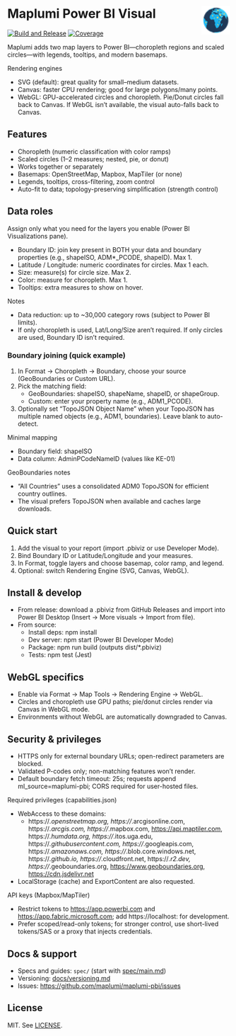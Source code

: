 # Maplumi Power BI Visual <img src="assets/icon.png" alt="Maplumi Visual Icon" width="64" height="64" align="right">

[![Build and Release](https://github.com/maplumi/maplumi-pbi/actions/workflows/build.yml/badge.svg?branch=main)](https://github.com/maplumi/maplumi-pbi/actions/workflows/build.yml) [![Coverage](https://img.shields.io/endpoint?url=https://gist.githubusercontent.com/ayiemba/2e6451b2d946f0f58920cc89b1b5ef8b/raw/coverage.json)](https://gist.github.com/ayiemba/2e6451b2d946f0f58920cc89b1b5ef8b)

Maplumi adds two map layers to Power BI—choropleth regions and scaled circles—with legends, tooltips, and modern basemaps.

Rendering engines
- SVG (default): great quality for small–medium datasets.
- Canvas: faster CPU rendering; good for large polygons/many points.
- WebGL: GPU-accelerated circles and choropleth. Pie/Donut circles fall back to Canvas. If WebGL isn’t available, the visual auto-falls back to Canvas.

## Features
- Choropleth (numeric classification with color ramps)
- Scaled circles (1–2 measures; nested, pie, or donut)
- Works together or separately
- Basemaps: OpenStreetMap, Mapbox, MapTiler (or none)
- Legends, tooltips, cross-filtering, zoom control
- Auto-fit to data; topology-preserving simplification (strength control)

## Data roles
Assign only what you need for the layers you enable (Power BI Visualizations pane).
- Boundary ID: join key present in BOTH your data and boundary properties (e.g., shapeISO, ADM*_PCODE, shapeID). Max 1.
- Latitude / Longitude: numeric coordinates for circles. Max 1 each.
- Size: measure(s) for circle size. Max 2.
- Color: measure for choropleth. Max 1.
- Tooltips: extra measures to show on hover.

Notes
- Data reduction: up to ~30,000 category rows (subject to Power BI limits).
- If only choropleth is used, Lat/Long/Size aren’t required. If only circles are used, Boundary ID isn’t required.

### Boundary joining (quick example)
1) In Format → Choropleth → Boundary, choose your source (GeoBoundaries or Custom URL).
2) Pick the matching field:
	 - GeoBoundaries: shapeISO, shapeName, shapeID, or shapeGroup.
	 - Custom: enter your property name (e.g., ADM1_PCODE).
3) Optionally set “TopoJSON Object Name” when your TopoJSON has multiple named objects (e.g., ADM1, boundaries). Leave blank to auto-detect.

Minimal mapping
- Boundary field: shapeISO
- Data column: AdminPCodeNameID (values like KE-01)

GeoBoundaries notes
- “All Countries” uses a consolidated ADM0 TopoJSON for efficient country outlines.
- The visual prefers TopoJSON when available and caches large downloads.

## Quick start
1) Add the visual to your report (import .pbiviz or use Developer Mode).
2) Bind Boundary ID or Latitude/Longitude and your measures.
3) In Format, toggle layers and choose basemap, color ramp, and legend.
4) Optional: switch Rendering Engine (SVG, Canvas, WebGL).

## Install & develop
- From release: download a .pbiviz from GitHub Releases and import into Power BI Desktop (Insert → More visuals → Import from file).
- From source:
	- Install deps: npm install
	- Dev server: npm start (Power BI Developer Mode)
	- Package: npm run build (outputs dist/*.pbiviz)
	- Tests: npm test (Jest)

## WebGL specifics
- Enable via Format → Map Tools → Rendering Engine → WebGL.
- Circles and choropleth use GPU paths; pie/donut circles render via Canvas in WebGL mode.
- Environments without WebGL are automatically downgraded to Canvas.

## Security & privileges
- HTTPS only for external boundary URLs; open-redirect parameters are blocked.
- Validated P-codes only; non-matching features won’t render.
- Default boundary fetch timeout: 25s; requests append ml_source=maplumi-pbi; CORS required for user-hosted files.

Required privileges (capabilities.json)
- WebAccess to these domains:
	- https://*.openstreetmap.org, https://*.arcgisonline.com, https://*.arcgis.com, https://*.mapbox.com, https://api.maptiler.com, https://*.humdata.org, https://*.itos.uga.edu, https://*.githubusercontent.com, https://*.googleapis.com, https://*.amazonaws.com, https://*.blob.core.windows.net, https://*.github.io, https://*.cloudfront.net, https://*.r2.dev, https://*.geoboundaries.org, https://www.geoboundaries.org, https://cdn.jsdelivr.net
- LocalStorage (cache) and ExportContent are also requested.

API keys (Mapbox/MapTiler)
- Restrict tokens to https://app.powerbi.com and https://app.fabric.microsoft.com; add https://localhost:<port> for development.
- Prefer scoped/read-only tokens; for stronger control, use short-lived tokens/SAS or a proxy that injects credentials.

## Docs & support
- Specs and guides: `spec/` (start with [spec/main.md](spec/main.md))
- Versioning: [docs/versioning.md](docs/versioning.md)
- Issues: https://github.com/maplumi/maplumi-pbi/issues

## License
MIT. See [LICENSE](LICENSE).
